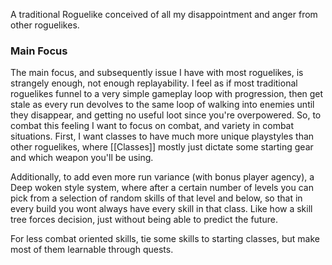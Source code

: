 A traditional Roguelike conceived of all my disappointment and anger from other roguelikes.

### Main Focus
The main focus, and subsequently issue I have with most roguelikes, is strangely enough, not enough replayability. I feel as if most traditional roguelikes funnel to a very simple gameplay loop with progression, then get stale as every run devolves to the same loop of walking into enemies until they disappear, and getting no useful loot since you're overpowered. So, to combat this feeling I want to focus on combat, and variety in combat situations. First, I want classes to have much more unique playstyles than other roguelikes, where [[Classes]] mostly just dictate some starting gear and which weapon you'll be using. 

Additionally, to add even more run variance (with bonus player agency), a Deep woken style system, where after a certain number of levels you can pick from a selection of random skills of that level and below, so that in every build you wont always have every skill in that class. Like how a skill tree forces decision, just without being able to predict the future. 


For less combat oriented skills, tie some skills to starting classes, but make most of them learnable through quests.